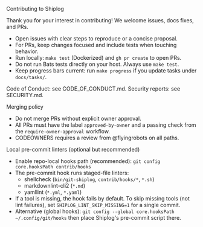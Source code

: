 Contributing to Shiplog

Thank you for your interest in contributing! We welcome issues, docs fixes, and PRs.

- Open issues with clear steps to reproduce or a concise proposal.
- For PRs, keep changes focused and include tests when touching behavior.
- Run locally: `make test` (Dockerized) and `gh pr create` to open PRs.
- Do not run Bats tests directly on your host. Always use `make test`.
- Keep progress bars current: run `make progress` if you update tasks under `docs/tasks/`.

Code of Conduct: see CODE_OF_CONDUCT.md.
Security reports: see SECURITY.md.

Merging policy
- Do not merge PRs without explicit owner approval.
- All PRs must have the label `approved-by-owner` and a passing check from the `require-owner-approval` workflow.
- CODEOWNERS requires a review from @flyingrobots on all paths.

Local pre-commit linters (optional but recommended)
- Enable repo-local hooks path (recommended): `git config core.hooksPath contrib/hooks`
- The pre-commit hook runs staged-file linters:
  - shellcheck (`bin/git-shiplog`, `contrib/hooks/*`, `*.sh`)
  - markdownlint-cli2 (`*.md`)
  - yamllint (`*.yml`, `*.yaml`)
- If a tool is missing, the hook fails by default. To skip missing tools (not lint failures), set `SHIPLOG_LINT_SKIP_MISSING=1` for a single commit.
- Alternative (global hooks): `git config --global core.hooksPath ~/.config/git/hooks` then place Shiplog's pre-commit script there.
